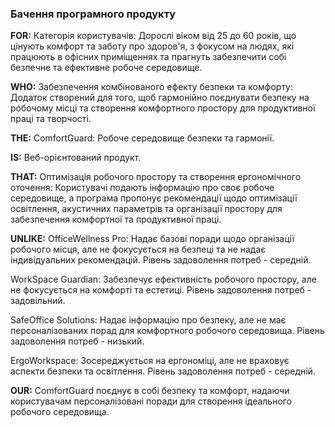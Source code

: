 ### Бачення програмного продукту

**FOR:** Категорія користувачів: Дорослі віком від 25 до 60 років, що цінують комфорт та заботу про здоров'я, з фокусом на людях, які працюють в офісних приміщеннях та прагнуть забезпечити собі безпечне та ефективне робоче середовище.

**WHO:** Забезпечення комбінованого ефекту безпеки та комфорту: Додаток створений для того, щоб гармонійно поєднувати безпеку на робочому місці та створення комфортного простору для продуктивної праці та творчості.

**THE:** ComfortGuard: Робоче середовище безпеки та гармонії.

**IS:** Веб-орієнтований продукт.

**THAT:** Оптимізація робочого простору та створення ергономічного оточення: Користувачі подають інформацію про своє робоче середовище, а програма пропонує рекомендації щодо оптимізації освітлення, акустичних параметрів та організації простору для забезпечення комфортної та продуктивної праці.

**UNLIKE:** OfficeWellness Pro: Надає базові поради щодо організації робочого місця, але не фокусується на безпеці та не надає індивідуальних рекомендацій. Рівень задоволення потреб - середній.

WorkSpace Guardian: Забезпечує ефективність робочого простору, але не фокусується на комфорті та естетиці. Рівень задоволення потреб - задовільний.

SafeOffice Solutions: Надає інформацію про безпеку, але не має персоналізованих порад для комфортного робочого середовища. Рівень задоволення потреб - низький.

ErgoWorkspace: Зосереджується на ергономіці, але не враховує аспекти безпеки та освітлення. Рівень задоволення потреб - середній.

**OUR:** ComfortGuard поєднує в собі безпеку та комфорт, надаючи користувачам персоналізовані поради для створення ідеального робочого середовища.